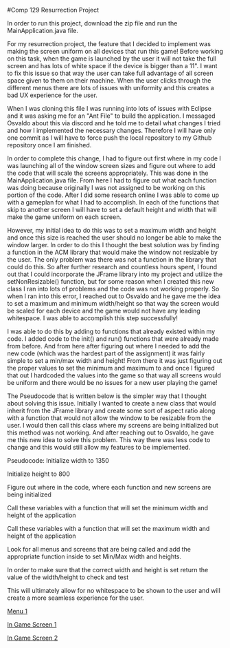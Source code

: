 
#Comp 129 Resurrection Project


In order to run this project, download the zip file and run the MainApplication.java file.

For my resurrection project, the feature that I decided to implement was making the screen uniform on all devices that run this game! Before working on this task, when the game is launched by the user it will not take the full screen and has lots of white space if the device is bigger than a 11". I want to fix this issue so that way the user can take full advantage of all screen space given to them on their machine. When the user clicks through the different menus there are lots of issues with uniformity and this creates a bad UX experience for the user. 

When I was cloning this file I was running into lots of issues with Eclipse and it was asking me for an "Ant File" to build the application. I messaged Osvaldo about this via discord and he told me to detail what changes I tried and how I implemented the necessary changes. Therefore I will have only one commit as I will have to force push the local repository to my Github repository once I am finished.

In order to complete this change, I had to figure out first where in my code I was launching all of the window screen sizes and figure out where to add the code that will scale the screens appropriately. This was done in the MainApplication.java file. From here I had to figure out what each function was doing because originally I was not assigned to be working on this portion of the code. After I did some research online I was able to come up with a gameplan for what I had to accomplish. In each of the functions that skip to another screen I will have to set a default height and width that will make the game uniform on each screen. 


However, my initial idea to do this was to set a maximum width and height and once this size is reached the user should no longer be able to make the window larger. In order to do this I thought the best solution was by finding a function in the ACM library that would make the window not resizable by the user. The only problem was there was not a function in the library that could do this. So after further research and countless hours spent, I found out that I could incorporate the JFrame library into my project and utilize the setNonResizable() function, but for some reason when I created this new class I ran into lots of problems and the code was not working properly. So when I ran into this error, I reached out to Osvaldo and he gave me the idea to set a maximum and minimum width/height so that way the screen would be scaled for each device and the game would not have any leading whitespace. I was able to accomplish this step successfully! 

I was able to do this by adding to functions that already existed within my code. I added code to the init() and run() functions that were already made from before. And from here after figuring out where I needed to add the new code (which was the hardest part of the assignment) it was fairly simple to set a min/max width and height! From there it was just figuring out the proper values to set the minimum and maximum to and once I figured that out I hardcoded the values into the game so that way all screens would be uniform and there would be no issues for a new user playing the game!

The Pseudocode that is written below is the simpler way that I thought about solving this issue. Initially I wanted to create a new class that would inherit from the JFrame library and create some sort of aspect ratio along with a function that would not allow the window to be resizable from the user. I would then call this class where my screens are being initialized  but this method was not working.  And after reaching out to Osvaldo, he gave me this new idea to solve this problem. This way there was less code to change and this would still allow my features to be implemented.


Pseudocode: 
Initialize width to 1350

Initialize height to 800

Figure out where in the code, where each function and new screens are being initialized

Call these variables with a function that will set the minimum width and height of the application

Call these variables with a function that will set the maximum width and height of the application

Look for all menus and screens that are being called and add the appropriate function inside to set Min/Max width and heights. 

In order to make sure that the correct width and height is set return the value of the width/height to check and test 

This will ultimately allow for no whitespace to be shown to the user and will create a more seamless experience for the user.




[Menu 1](./media/EndingMenu/Menu1.png)


[In Game Screen 1](./media/EndingMenu/inGame2.png)



[In Game Screen 2](./media/EndingMenu/inGame3.png)
